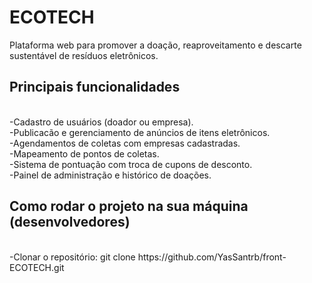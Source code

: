 # ECOTECH 
Plataforma web para promover a doação, reaproveitamento e descarte sustentável de resíduos eletrônicos.

## Principais funcionalidades
<br>
-Cadastro de usuários (doador ou empresa).
<br>
-Publicacão e gerenciamento de anúncios de itens eletrônicos.
<br>
-Agendamentos de coletas com empresas cadastradas.
<br>
-Mapeamento de pontos de coletas.
<br>
-Sistema de pontuação com troca de cupons de desconto.
<br>
-Painel de administração e histórico de doações.
<br>

## Como rodar o projeto na sua máquina (desenvolvedores)
<br>
-Clonar o repositório: git clone https://github.com/YasSantrb/front-ECOTECH.git

